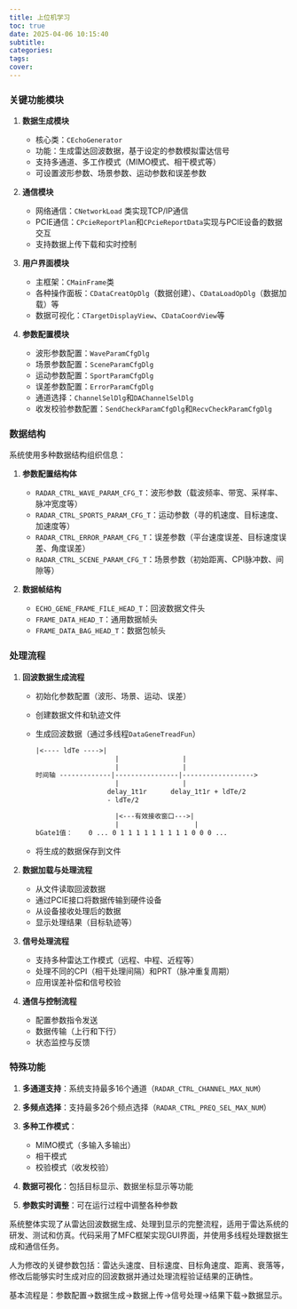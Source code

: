 ```yaml
---
title: 上位机学习
toc: true
date: 2025-04-06 10:15:40
subtitle:
categories:
tags:
cover:
---
```

### 关键功能模块

1. **数据生成模块**

   - 核心类：`CEchoGenerator`
   - 功能：生成雷达回波数据，基于设定的参数模拟雷达信号
   - 支持多通道、多工作模式（MIMO模式、相干模式等）
   - 可设置波形参数、场景参数、运动参数和误差参数
2. **通信模块**

   - 网络通信：`CNetworkLoad` 类实现TCP/IP通信
   - PCIE通信：`CPcieReportPlan`和`CPcieReportData`实现与PCIE设备的数据交互
   - 支持数据上传下载和实时控制
3. **用户界面模块**

   - 主框架：`CMainFrame`类
   - 各种操作面板：`CDataCreatOpDlg`（数据创建）、`CDataLoadOpDlg`（数据加载）等
   - 数据可视化：`CTargetDisplayView`、`CDataCoordView`等
4. **参数配置模块**

   - 波形参数配置：`WaveParamCfgDlg`
   - 场景参数配置：`SceneParamCfgDlg`
   - 运动参数配置：`SportParamCfgDlg`
   - 误差参数配置：`ErrorParamCfgDlg`
   - 通道选择：`ChannelSelDlg`和`DAChannelSelDlg`
   - 收发校验参数配置：`SendCheckParamCfgDlg`和`RecvCheckParamCfgDlg`

### 数据结构

系统使用多种数据结构组织信息：

1. **参数配置结构体**

   - `RADAR_CTRL_WAVE_PARAM_CFG_T`：波形参数（载波频率、带宽、采样率、脉冲宽度等）
   - `RADAR_CTRL_SPORTS_PARAM_CFG_T`：运动参数（寻的机速度、目标速度、加速度等）
   - `RADAR_CTRL_ERROR_PARAM_CFG_T`：误差参数（平台速度误差、目标速度误差、角度误差）
   - `RADAR_CTRL_SCENE_PARAM_CFG_T`：场景参数（初始距离、CPI脉冲数、间隙等）
2. **数据帧结构**

   - `ECHO_GENE_FRAME_FILE_HEAD_T`：回波数据文件头
   - `FRAME_DATA_HEAD_T`：通用数据帧头
   - `FRAME_DATA_BAG_HEAD_T`：数据包帧头

### 处理流程

1. **回波数据生成流程**

   - 初始化参数配置（波形、场景、运动、误差）
   - 创建数据文件和轨迹文件
   - 生成回波数据（通过多线程`DataGeneTreadFun`）

     ```apache
     |<---- ldTe ---->|
                         |                |
                         |                |
     时间轴 -------------|----------------|------------------>
                         |                |
                       delay_1t1r      delay_1t1r + ldTe/2
                       - ldTe/2

                         |<---有效接收窗口--->|
                         |                   |
     bGate1值：    0 ... 0 1 1 1 1 1 1 1 1 1 0 0 0 ...

     ```
   - 将生成的数据保存到文件
2. **数据加载与处理流程**

   - 从文件读取回波数据
   - 通过PCIE接口将数据传输到硬件设备
   - 从设备接收处理后的数据
   - 显示处理结果（目标轨迹等）
3. **信号处理流程**

   - 支持多种雷达工作模式（远程、中程、近程等）
   - 处理不同的CPI（相干处理间隔）和PRT（脉冲重复周期）
   - 应用误差补偿和信号校验
4. **通信与控制流程**

   - 配置参数指令发送
   - 数据传输（上行和下行）
   - 状态监控与反馈

### 特殊功能

1. **多通道支持**：系统支持最多16个通道（`RADAR_CTRL_CHANNEL_MAX_NUM`）
2. **多频点选择**：支持最多26个频点选择（`RADAR_CTRL_PREQ_SEL_MAX_NUM`）
3. **多种工作模式**：

   - MIMO模式（多输入多输出）
   - 相干模式
   - 校验模式（收发校验）
4. **数据可视化**：包括目标显示、数据坐标显示等功能
5. **参数实时调整**：可在运行过程中调整各种参数

系统整体实现了从雷达回波数据生成、处理到显示的完整流程，适用于雷达系统的研发、测试和仿真。代码采用了MFC框架实现GUI界面，并使用多线程处理数据生成和通信任务。

人为修改的关键参数包括：雷达头速度、目标速度、目标角速度、距离、衰落等，修改后能够实时生成对应的回波数据并通过处理流程验证结果的正确性。

基本流程是：参数配置→数据生成→数据上传→信号处理→结果下载→数据显示。
